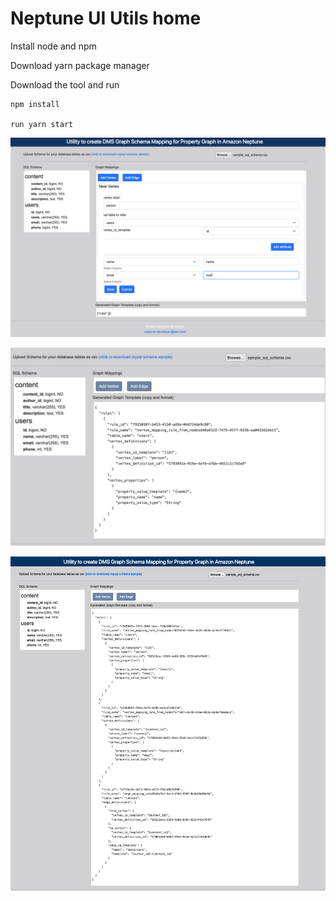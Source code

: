 # Neptune UI Utils home
Install node and npm

Download yarn package manager

Download the tool and run 

```
npm install

run yarn start

```


![](public/1.png)

![](public/2.png)

![](public/3.png)


